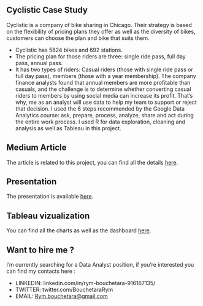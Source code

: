 ## Cyclistic Case Study
Cyclistic is a company of bike sharing in Chicago. Their strategy is based on the flexibility of pricing plans they offer as well as the diversity of bikes, customers can choose the plan and bike that suits them.
* Cyclistic has 5824 bikes and 692 stations.
* The pricing plan for those riders are three: single ride pass, full day pass, annual pass.
* It has two types of riders: Casual riders (those with single ride pass or full day pass), members (those with a year membership).
The company finance analysts found that annual members are more profitable than casuals, and the challenge is to determine whether converting casual riders to members by using social media can increase its profit. That’s why, me as an analyst will use data to help my team to support or reject that decision.
I used the 6 steps recommended by the Google Data Analytics course: ask, prepare, process, analyze, share and act during the entire work process. I used R for data exploration, cleaning and analysis as well as Tableau in this project.


## Medium Article
The article is related to this project, you can find all the details [here](https://medium.com/@bouchetara.rym/google-data-analytics-study-case-f49ed3b04a32).

## Presentation
The presentation is available [here](https://www.canva.com/design/DAE1-iMAfMk/3WzWpizHyqL8mXcTlOt1Sg/view?utm_content=DAE1-iMAfMk&utm_campaign=designshare&utm_medium=link&utm_source=publishsharelink).

## Tableau vizualization
You can find all the charts as well as the dashboard [here](https://www.canva.com/design/DAE1-iMAfMk/3WzWpizHyqL8mXcTlOt1Sg/view?utm_content=DAE1-iMAfMk&utm_campaign=designshare&utm_medium=link&utm_source=publishsharelink).

## Want to hire me ?
I’m currently searching for a Data Analyst position, if you’re interested you can find my contacts here :

* LINKEDIN: linkedin.com/in/rym-bouchetara-916167135/
* TWITTER: twitter.com/BouchetaraRym
* EMAIL: Rym.bouchetara@gmail.com
